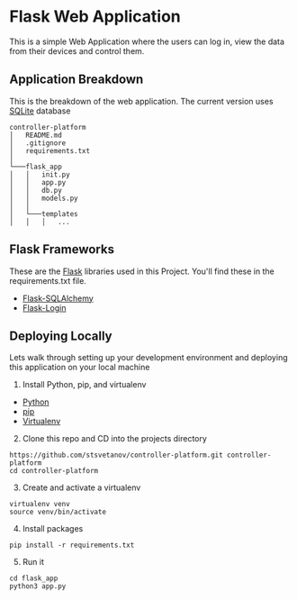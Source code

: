 # Flask Web Application
This is a simple Web Application where the users can log in, view the data from their devices and control them.

## Application Breakdown
This is the breakdown of the web application. The current version uses [SQLite](https://www.sqlite.org/index.html) database
```
controller-platform
│   README.md
│   .gitignore
│   requirements.txt
│
└───flask_app
│   │   init.py
│   │   app.py
│   │   db.py
│   │   models.py
│   │
│   └───templates
│   │   │   ...

```

## Flask Frameworks
These are the [Flask](http://flask.pocoo.org/docs/1.0/) libraries used in this Project. You'll find these in the requirements.txt file.
- [Flask-SQLAlchemy](http://flask-sqlalchemy.pocoo.org/2.3/)
- [Flask-Login](https://flask-login.readthedocs.io/en/latest//)


## Deploying Locally
Lets walk through setting up your development environment and deploying this application on your local machine

1. Install Python, pip, and virtualenv
  - [Python](https://www.python.org/)
  - [pip](https://pip.pypa.io/en/stable/installing/)
  - [Virtualenv](https://virtualenv.pypa.io/en/latest/installation/)

2. Clone this repo and CD into the projects directory
```
https://github.com/stsvetanov/controller-platform.git controller-platform
cd controller-platform
```
3. Create and activate a virtualenv
```
virtualenv venv
source venv/bin/activate
```
4. Install packages
```
pip install -r requirements.txt
```

5. Run it
```
cd flask_app
python3 app.py
```